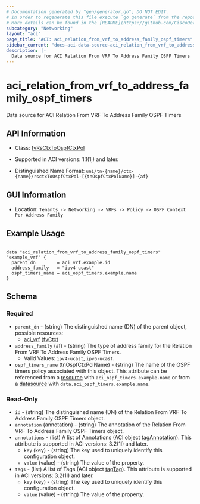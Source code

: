 ```yaml
---
# Documentation generated by "gen/generator.go"; DO NOT EDIT.
# In order to regenerate this file execute `go generate` from the repository root.
# More details can be found in the [README](https://github.com/CiscoDevNet/terraform-provider-aci/blob/master/README.md).
subcategory: "Networking"
layout: "aci"
page_title: "ACI: aci_relation_from_vrf_to_address_family_ospf_timers"
sidebar_current: "docs-aci-data-source-aci_relation_from_vrf_to_address_family_ospf_timers"
description: |-
  Data source for ACI Relation From VRF To Address Family OSPF Timers
---
```


# aci_relation_from_vrf_to_address_family_ospf_timers #

Data source for ACI Relation From VRF To Address Family OSPF Timers

## API Information ##

* Class: [fvRsCtxToOspfCtxPol](https://pubhub.devnetcloud.com/media/model-doc-latest/docs/app/index.html#/objects/fvRsCtxToOspfCtxPol/overview)

* Supported in ACI versions: 1.1(1j) and later.

* Distinguished Name Format: `uni/tn-{name}/ctx-{name}/rsctxToOspfCtxPol-[{tnOspfCtxPolName}]-{af}`

## GUI Information ##

* Location: `Tenants -> Networking -> VRFs -> Policy -> OSPF Context Per Address Family`

## Example Usage ##

```hcl

data "aci_relation_from_vrf_to_address_family_ospf_timers" "example_vrf" {
  parent_dn        = aci_vrf.example.id
  address_family   = "ipv4-ucast"
  ospf_timers_name = aci_ospf_timers.example.name
}

```

## Schema ##

### Required ###

* `parent_dn` - (string) The distinguished name (DN) of the parent object, possible resources:
  - [aci_vrf](https://registry.terraform.io/providers/CiscoDevNet/aci/latest/docs/resources/vrf) ([fvCtx](https://pubhub.devnetcloud.com/media/model-doc-latest/docs/app/index.html#/objects/fvCtx/overview))
* `address_family` (af) - (string) The type of address family for the Relation From VRF To Address Family OSPF Timers.
  - Valid Values: `ipv4-ucast`, `ipv6-ucast`.
* `ospf_timers_name` (tnOspfCtxPolName) - (string) The name of the OSPF timers policy associated with this object. This attribute can be referenced from a [resource](https://registry.terraform.io/providers/CiscoDevNet/aci/latest/docs/resources/ospf_timers) with `aci_ospf_timers.example.name` or from a [datasource](https://registry.terraform.io/providers/CiscoDevNet/aci/latest/docs/data-sources/ospf_timers) with `data.aci_ospf_timers.example.name`.

### Read-Only ###

* `id` - (string) The distinguished name (DN) of the Relation From VRF To Address Family OSPF Timers object.
* `annotation` (annotation) - (string) The annotation of the Relation From VRF To Address Family OSPF Timers object.
* `annotations` - (list) A list of Annotations (ACI object [tagAnnotation](https://pubhub.devnetcloud.com/media/model-doc-latest/docs/app/index.html#/objects/tagAnnotation/overview)). This attribute is supported in ACI versions: 3.2(1l) and later.
    * `key` (key) - (string) The key used to uniquely identify this configuration object.
    * `value` (value) - (string) The value of the property.
* `tags` - (list) A list of Tags (ACI object [tagTag](https://pubhub.devnetcloud.com/media/model-doc-latest/docs/app/index.html#/objects/tagTag/overview)). This attribute is supported in ACI versions: 3.2(1l) and later.
    * `key` (key) - (string) The key used to uniquely identify this configuration object.
    * `value` (value) - (string) The value of the property.
